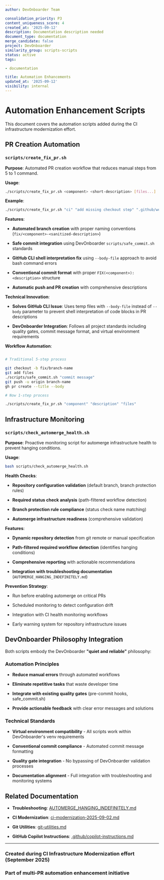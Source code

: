 ```yaml
---
author: DevOnboarder Team

consolidation_priority: P3
content_uniqueness_score: 4
created_at: '2025-09-12'
description: Documentation description needed
document_type: documentation
merge_candidate: false
project: DevOnboarder
similarity_group: scripts-scripts
status: active
tags:

- documentation

title: Automation Enhancements
updated_at: '2025-09-12'
visibility: internal
---
```


# Automation Enhancement Scripts

This document covers the automation scripts added during the CI infrastructure modernization effort.

## PR Creation Automation

### `scripts/create_fix_pr.sh`

**Purpose**: Automated PR creation workflow that reduces manual steps from 5 to 1 command.

**Usage**:

```bash
./scripts/create_fix_pr.sh <component> <short-description> [files...]

```

**Example**:

```bash
./scripts/create_fix_pr.sh "ci" "add missing checkout step" ".github/workflows/close-codex-issues.yml"

```

**Features**:

- **Automated branch creation** with proper naming conventions (`fix/<component>-<sanitized-description>`)

- **Safe commit integration** using DevOnboarder `scripts/safe_commit.sh` standards

- **GitHub CLI shell interpretation fix** using `--body-file` approach to avoid bash command errors

- **Conventional commit format** with proper `FIX(<component>): <description>` structure

- **Automatic push and PR creation** with comprehensive descriptions

**Technical Innovation**:

- **Solves GitHub CLI Issue**: Uses temp files with `--body-file` instead of `--body` parameter to prevent shell interpretation of code blocks in PR descriptions

- **DevOnboarder Integration**: Follows all project standards including quality gates, commit message format, and virtual environment requirements

**Workflow Automation**:

```bash

# Traditional 5-step process

git checkout -b fix/branch-name
git add files
./scripts/safe_commit.sh "commit message"
git push -u origin branch-name
gh pr create --title --body

# Now 1-step process

./scripts/create_fix_pr.sh "component" "description" "files"

```

## Infrastructure Monitoring

### `scripts/check_automerge_health.sh`

**Purpose**: Proactive monitoring script for automerge infrastructure health to prevent hanging conditions.

**Usage**:

```bash
bash scripts/check_automerge_health.sh

```

**Health Checks**:

- **Repository configuration validation** (default branch, branch protection rules)

- **Required status check analysis** (path-filtered workflow detection)

- **Branch protection rule compliance** (status check name matching)

- **Automerge infrastructure readiness** (comprehensive validation)

**Features**:

- **Dynamic repository detection** from git remote or manual specification

- **Path-filtered required workflow detection** (identifies hanging conditions)

- **Comprehensive reporting** with actionable recommendations

- **Integration with troubleshooting documentation** (`AUTOMERGE_HANGING_INDEFINITELY.md`)

**Prevention Strategy**:

- Run before enabling automerge on critical PRs

- Scheduled monitoring to detect configuration drift

- Integration with CI health monitoring workflows

- Early warning system for repository infrastructure issues

## DevOnboarder Philosophy Integration

Both scripts embody the DevOnboarder **"quiet and reliable"** philosophy:

### Automation Principles

- **Reduce manual errors** through automated workflows

- **Eliminate repetitive tasks** that waste developer time

- **Integrate with existing quality gates** (pre-commit hooks, safe_commit.sh)

- **Provide actionable feedback** with clear error messages and solutions

### Technical Standards

- **Virtual environment compatibility** - All scripts work within DevOnboarder's venv requirements

- **Conventional commit compliance** - Automated commit message formatting

- **Quality gate integration** - No bypassing of DevOnboarder validation processes

- **Documentation alignment** - Full integration with troubleshooting and monitoring systems

## Related Documentation

- **Troubleshooting**: [AUTOMERGE_HANGING_INDEFINITELY.md](../troubleshooting/AUTOMERGE_HANGING_INDEFINITELY.md)

- **CI Modernization**: [ci-modernization-2025-09-02.md](../ci/ci-modernization-2025-09-02.md)

- **Git Utilities**: [git-utilities.md](./git-utilities.md)

- **GitHub Copilot Instructions**: [.github/copilot-instructions.md](../../.github/copilot-instructions.md)

---

### Created during CI Infrastructure Modernization effort (September 2025)

### Part of multi-PR automation enhancement initiative
